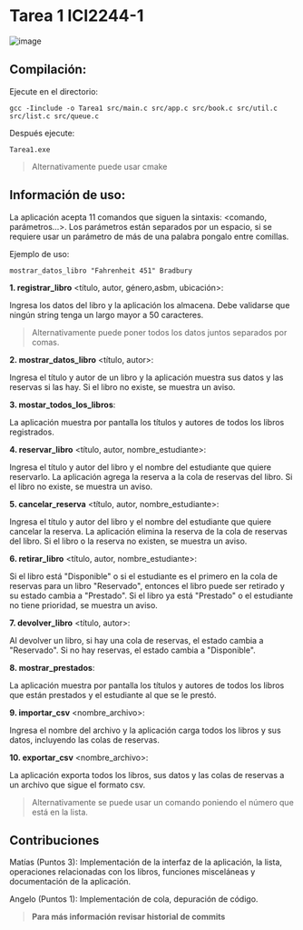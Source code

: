 # Tarea 1 ICI2244-1
![image](https://github.com/MatiasPUCV/Tarea_1_ICI2244-1/assets/142541831/697cadcf-5b6e-4fd4-9301-baa3883555c3)


## Compilación:

Ejecute en el directorio:

`gcc -Iinclude -o Tarea1 src/main.c src/app.c src/book.c src/util.c src/list.c src/queue.c`

Después ejecute:

`Tarea1.exe`

> Alternativamente puede usar cmake

## Información de uso:

La aplicación acepta 11 comandos que siguen la sintaxis: <comando, parámetros…>.
Los parámetros están separados por un espacio, si se requiere usar un parámetro de más de una palabra pongalo entre comillas.

Ejemplo de uso:

`mostrar_datos_libro "Fahrenheit 451" Bradbury`

**1. registrar_libro** <título, autor, género,asbm, ubicación>:

Ingresa los datos del libro y la aplicación los almacena. Debe validarse que ningún string tenga un largo mayor a 50 caracteres.
> Alternativamente puede poner todos los datos juntos separados por comas.

**2. mostrar_datos_libro** <título, autor>:

Ingresa el título y autor de un libro y la aplicación muestra sus datos y las reservas si las hay. Si el libro no existe, se muestra un aviso.

**3. mostar_todos_los_libros**:

La aplicación muestra por pantalla los títulos y autores de todos los libros registrados.

**4. reservar_libro** <título, autor, nombre_estudiante>:

Ingresa el título y autor del libro y el nombre del estudiante que quiere reservarlo. La aplicación agrega la reserva a la cola de reservas del libro. Si el libro no existe, se muestra un aviso.

**5. cancelar_reserva** <título, autor, nombre_estudiante>:

Ingresa el título y autor del libro y el nombre del estudiante que quiere cancelar la reserva. La aplicación elimina la reserva de la cola de reservas del libro. Si el libro o la reserva no existen, se muestra un aviso.

**6. retirar_libro** <título, autor, nombre_estudiante>:

Si el libro está "Disponible" o si el estudiante es el primero en la cola de reservas para un libro "Reservado", entonces el libro puede ser retirado y su estado cambia a "Prestado". Si el libro ya está "Prestado" o el estudiante no tiene prioridad, se muestra un aviso.

**7. devolver_libro** <título, autor>:

Al devolver un libro, si hay una cola de reservas, el estado cambia a "Reservado". Si no hay reservas, el estado cambia a "Disponible".

**8. mostrar_prestados**:

La aplicación muestra por pantalla los títulos y autores de todos los libros que están prestados y el estudiante al que se le prestó.

**9. importar_csv** <nombre_archivo>:

Ingresa el nombre del archivo y la aplicación carga todos los libros y sus datos, incluyendo las colas de reservas.

**10. exportar_csv** <nombre_archivo>:

La aplicación exporta todos los libros, sus datos y las colas de reservas a un archivo que sigue el formato csv.

> Alternativamente se puede usar un comando poniendo el número que está en la lista.

## Contribuciones

Matías (Puntos 3): Implementación de la interfaz de la aplicación, la lista, operaciones relacionadas con los libros, funciones misceláneas y documentación de la aplicación.

Angelo (Puntos 1): Implementación de cola, depuración de código.

> **Para más información revisar historial de commits**



